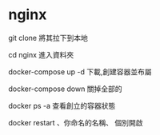 # nginx

git clone 
將其拉下到本地

cd nginx
進入資料夾

docker-compose up -d
下載,創建容器並布屬

docker-compose down
關掉全部的

docker ps -a 
查看創立的容器狀態

docker restart 、你命名的名稱、
個別開啟
